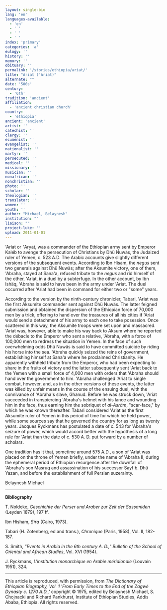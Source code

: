 ```yaml
---
layout: single-bio
lang: 'en'
languages-available:
  - 'en'
  - ' '
  - ' '
  - ' '
index: 'primary'
categories: 'a'
eulogy: ''
history: ''
memory: ''
obituary: ''
permalink: '/stories/ethiopia/ariat/'
title: "Ariat ('Ariat)"
alternate: ""
date: '500s'
century:
  - '6th'
tradition: 'ancient'
affiliation:
  - 'ancient christian church'
country:
  - 'ethiopia'
ancient: 'ancient'
artist: ''
catechist: ''
clergy: ''
ecumenist: ''
evangelist: ''
nationalist: ''
martyr: ''
persecuted: ''
medical: ''
missionary: ''
musician: ''
nonafrican: ''
nonchristian: ''
photo: ''
scholar: ''
theologian: ''
translator: ''
women: ''
youth: ''
author: "Michael, Belaynesh"
institution: ""
liaison: ""
project-luke: ''
upload: 2011-01-01
---
```




'Ariat or "Aryat, was a commander of the Ethiopian army sent by Emperor Kaléb to avenge the persecution of Christians by Dhü Nuwäs, the Judaized ruler of Yemen, c. 523 A.D. The Arabic accounts give slightly different versions of the subsequent events. According to Ibn Hisam, the *negus* sent two generals against Dhü Nuwäs; after the Aksumite victory, one of them, 'Abraha, stayed at Sana'a, refused tribute to the *negus* and rid himself of the other, 'Ariat, in a duel by a subterfuge. In the other account, by Ibn Ishäq, 'Abraha is said to have been in the army under 'Ariat. The duel occurred after 'Ariat had been in command for either two or "some" years.

According to the version by the ninth-century chronicler, Tabari, 'Ariat was the first Aksumite commander sent against Dhü Nuwäs. The latter feigned submission and obtained the dispersion of the Ethiopian force of 70,000 men by a trick, offering to hand over the treasures of all his cities if 'Ariat would send a detachment of his army to each one to take posession. Once scattered in this way, the Aksumite troops were set upon and massacred. 'Ariat was, however, able to make his way back to Aksum where he reported the débacle to the Emperor who sent a relative, 'Abraha, with a force of 100,000 men to redress the situation in Yemen. In the face of such overwhelming odds Dhü Nuwäs is said to have committed suicide by riding his horse into the sea. 'Abraha quickly seized the reins of government, establishing himself at Sana'a where he proclaimed Christianity. He apparently withheld tribute from the Emperor, who had been expecting to share in the fruits of victory and the latter subsequently sent 'Ariat back to the Yemen with a small force of 4,000 men with orders that 'Abraha should hand over the government to him. 'Abraha challenged 'Ariat to single combat, however, and, as in the other versions of these events, the latter was killed by unfair means in the course of the ensuing duel, with the connivance of 'Abraha's slave, Ghanud. Before he was struck down, 'Ariat succeeded in transpiercing 'Abraha's helmet with his lance and wounding him in the face, thus earning him the sobriquet of *al-Asräm*, "scar-face," by which he was known thereafter. Tabari considered 'Ariat as the first Aksumite ruler of Yemen in this period of time for which he held power, while some sources say that he governed the country for as long as twenty years. Jacques Ryckmans has postulated a date of c. 543 for 'Abraha's seizure of power, which would accord better with the hypothesis of a long rule for 'Ariat than the date of c. 530 A. D.  put forward by a number of scholars.

One tradition has it that, sometime around 575 A.D., a son of 'Ariat was placed on the throne of Yemen briefly, under the name of 'Abraha II, during the ephemeral period of Ethiopian resurgence after the downfall of 'Abraha's son Masruq and assassination of his successor Sayf b. Dhü Yazan, and before the establishment of full Persian suzerainty.

Belaynesh Michael

---

**Bibliography**

T. Noldeke, *Geschichte der Perser und Araber zur Zeit der Sassaniden*  (Leyden 1879), 197 ff.

Ibn Hisham, *Sïra* (Cairo, 1973).

Tabari (H. Zotenberg, ed and trans.), *Chronique* (Paris, 1958), Vol. II, 182-187.

S. Smith, *"Events in Arabia in the 6th century A. D.,"* *Bulletin of the School of Oriental and African Studies*, Vol. XVI (1954).

J. Ryckmans, *L'institution monarchique en Arabie méridionale* (Louvain 1951), 324.

---

This article is reproduced, with permission, from *The Dictionary of Ethiopian Biography, Vol. 1 'From Early Times to the End of the Zagwé Dynasty c. 1270 A.D.,'* copyright &copy; 1975, edited by Belaynesh Michael, S. Chojnacki and Richard Pankhurst, Institute of Ethiopian Studies, Addis Ababa, Ethiopia.  All rights reserved.
